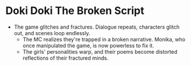 # Doki Doki The Broken Script
 - The game glitches and fractures. Dialogue repeats, characters glitch out, and scenes loop endlessly.
    - The MC realizes they're trapped in a broken narrative. Monika, who once manipulated the game, is now powerless to fix it.
    - The girls' personalities warp, and their poems become distorted reflections of their fractured minds.
